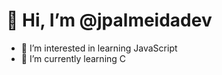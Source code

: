 # 👋 Hi, I’m @jpalmeidadev
- 👀 I’m interested in learning JavaScript 
- 🌱 I’m currently learning C

<!---
jpalmeidadev/jpalmeidadev is a ✨ special ✨ repository because its `README.md` (this file) appears on your GitHub profile.
You can click the Preview link to take a look at your changes.
--->
